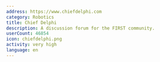 ```yaml
---
address: https://www.chiefdelphi.com
category: Robotics
title: Chief Delphi
description: A discussion forum for the FIRST community.
userCount: 46854
icon: chiefdelphi.png
activity: very high
language: en
---
```

